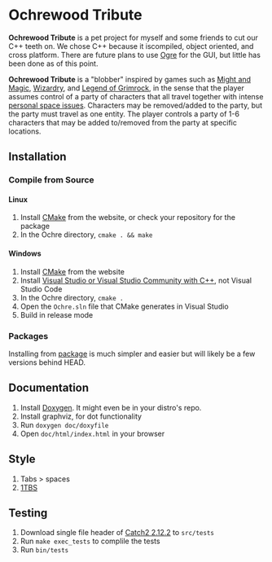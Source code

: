 # Ochrewood Tribute
**Ochrewood Tribute** is a pet project for myself and some friends to cut our C++ teeth on.
We chose C++ because it iscompiled, object oriented, and cross platform.
There are future plans to use [Ogre](http://www.ogre3d.org/) for the GUI, but little has been done as of this point.

**Ochrewood Tribute** is a "blobber" inspired by games such as [Might and Magic](https://en.wikipedia.org/wiki/Might_and_Magic),
[Wizardry](https://en.wikipedia.org/wiki/Wizardry), and [Legend of Grimrock](http://www.grimrock.net/), 
in the sense that the player assumes control of a party of characters that all travel together with intense
[personal space issues](https://youtu.be/vQs1uTTjTAM?t=76). Characters may be removed/added to the party, but the party must travel as one entity.
The player controls a party of 1-6 characters that may be added to/removed from the party at specific locations.

## Installation
### Compile from Source
#### Linux
1. Install [CMake](https://cmake.org/download/) from the website, or check your repository for the package
2. In the Ochre directory, `cmake . && make`

#### Windows
1. Install [CMake](https://cmake.org/download/) from the website
2. Install [Visual Studio or Visual Studio Community with C++](https://visualstudio.microsoft.com/vs/features/cplusplus/), not Visual Studio Code
3. In the Ochre directory, `cmake .`
4. Open the `Ochre.sln` file that CMake generates in Visual Studio
5. Build in release mode

### Packages
Installing from [package](https://github.com/EmoBurrito?tab=packages&repo_name=oChre) is much simpler and easier
but will likely be a few versions behind HEAD.

## Documentation
1. Install [Doxygen](https://www.doxygen.nl/download.html). It might even be in your distro's repo.
2. Install graphviz, for dot functionality
3. Run `doxygen doc/doxyfile`
4. Open `doc/html/index.html` in your browser

## Style
1. Tabs > spaces
2. [1TBS](https://en.wikipedia.org/wiki/Indentation_style#Variant:_1TBS_(OTBS))

## Testing
1. Download single file header of [Catch2 2.12.2](https://github.com/catchorg/Catch2) to `src/tests`
2. Run `make exec_tests` to complile the tests
3. Run `bin/tests`

